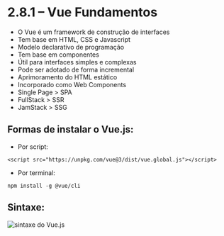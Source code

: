 # 2.8.1 – Vue Fundamentos

- O Vue é um framework de construção de interfaces
- Tem base em HTML, CSS e Javascript
- Modelo declarativo de programação
- Tem base em componentes
- Útil para interfaces simples e complexas
- Pode ser adotado de forma incremental
- Aprimoramento do HTML estático
- Incorporado como Web Components
- Single Page > SPA
- FullStack > SSR
- JamStack > SSG

## Formas de instalar o Vue.js:
- Por script:
```
<script src="https://unpkg.com/vue@3/dist/vue.global.js"></script>
```
- Por terminal:
```
npm install -g @vue/cli
```

## Sintaxe:

<img src="/Images/vue.1.png" alt="sintaxe do Vue.js">
